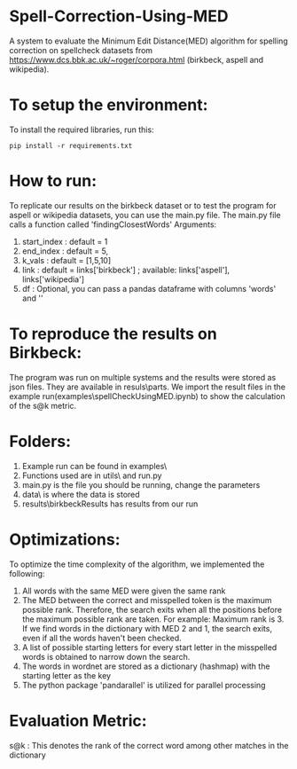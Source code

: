 # Spell-Correction-Using-MED
A system to evaluate the Minimum Edit Distance(MED) algorithm for spelling correction on spellcheck datasets from https://www.dcs.bbk.ac.uk/~roger/corpora.html (birkbeck, aspell and wikipedia).

# To setup the environment:
To  install the required libraries, run this:
```
pip install -r requirements.txt
```

# How to run:
To replicate our results on the birkbeck dataset or to test the program for aspell or wikipedia datasets, you can use the main.py file. 
The main.py file calls a function called 'findingClosestWords'
Arguments:
1. start_index : default = 1 
2. end_index   : default = 5, 
3. k_vals      : default = [1,5,10]
4. link        : default = links['birkbeck'] ; available: links['aspell'], links['wikipedia']
5. df          : Optional, you can pass a pandas dataframe with columns 'words' and '' 

# To reproduce the results on Birkbeck:

The program was run on multiple systems and the results were stored as json files. They are available in resuls\parts. We import the result files in the example run(examples\spellCheckUsingMED.ipynb) to show the calculation of the s@k metric.

# Folders:

1. Example run can be found in examples\
2. Functions used are in utils\ and run.py
3. main.py is the file you should be running, change the parameters
4. data\ is where the data is stored
5. results\birkbeckResults has results from our run 

# Optimizations:
To optimize the time complexity of the algorithm, we implemented the following:

1. All words with the same MED were given the same rank
2. The MED between the correct and misspelled token is the maximum possible rank. Therefore, the search exits when all the positions before the maximum possible rank are taken. For example: Maximum rank is 3. If we find words in the dictionary with MED 2 and 1, the search exits, even if all the words haven't been checked.
3. A list of possible starting letters for every start letter in the misspelled words is obtained to narrow down the search.
4. The words in wordnet are stored as a dictionary (hashmap) with the starting letter as the key
5. The python package 'pandarallel' is utilized for parallel processing


# Evaluation Metric:
s@k : This denotes the rank of the correct word among other matches in the dictionary



